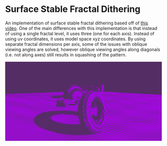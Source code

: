 # Surface Stable Fractal Dithering

An implementation of surface stable fractal dithering based off of [this video](https://www.youtube.com/watch?v=HPqGaIMVuLs). One of the main differences with this implementation is that instead of using a single fractal level, it uses three (one for each axis). Instead of using uv coordinates, it uses model space xyz coordinates. By using separate fractal dimensions per axis, some of the issues with oblique viewing angles are solved, however oblique viewing angles along diagonals (i.e. not along axes) still results in squashing of the pattern.

![A scene rendered using surface stable fractal dithering](images/img1.png)
